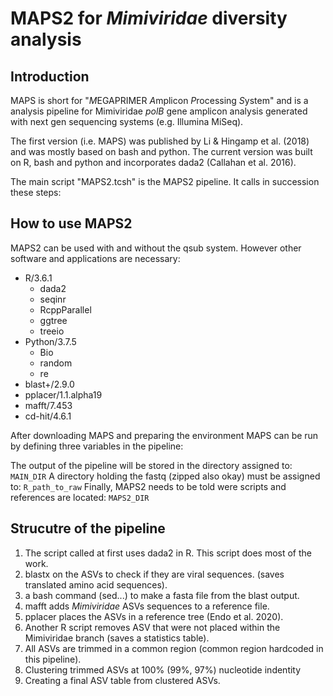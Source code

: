 # MAPS2 for *Mimiviridae* diversity analysis

## Introduction

MAPS is short for "*M*EGAPRIMER *A*mplicon *P*rocessing *S*ystem" and is a analysis pipeline for Mimiviridae *polB* gene amplicon analysis generated with next gen sequencing systems (e.g. Illumina MiSeq).

The first version (i.e. MAPS) was published by Li & Hingamp et al. (2018) and was mostly based on bash and python. The current version was built on R, bash and python and incorporates dada2 (Callahan et al. 2016).

The main script "MAPS2.tcsh" is the MAPS2 pipeline.
It calls in succession these steps:

## How to use MAPS2
MAPS2 can be used with and without the qsub system. However other software and applications are necessary:
 
 - R/3.6.1
   - dada2
   - seqinr
   - RcppParallel
   - ggtree
   - treeio
 - Python/3.7.5 
   - Bio
   - random
   - re
 - blast+/2.9.0
 - pplacer/1.1.alpha19
 - mafft/7.453 
 - cd-hit/4.6.1

After downloading MAPS and preparing the environment MAPS can be run by defining three variables in the pipeline:

The output of the pipeline will be stored in the directory assigned to:
 ```MAIN_DIR```
A directory holding the fastq (zipped also okay) must be assigned to:
 ```R_path_to_raw```
Finally, MAPS2 needs to be told were scripts and references are located:
```MAPS2_DIR```




## Strucutre of the pipeline
 1. The script called at first uses dada2 in R. This script does most of the work.
 2. blastx on the ASVs to check if they are viral sequences. (saves translated amino acid sequences).
 3. a bash command (sed...) to make a fasta file from the blast output.
 4. mafft adds *Mimiviridae* ASVs sequences to a reference file.
 5. pplacer places the ASVs in a reference tree (Endo et al. 2020).
 6. Another R script removes ASV that were not placed within the Mimiviridae branch (saves a statistics table).
 7. All ASVs are trimmed in a common region (common region hardcoded in this pipeline).
 8. Clustering trimmed ASVs at 100% (99%, 97%) nucleotide indentity
 9. Creating a final ASV table from clustered ASVs.



